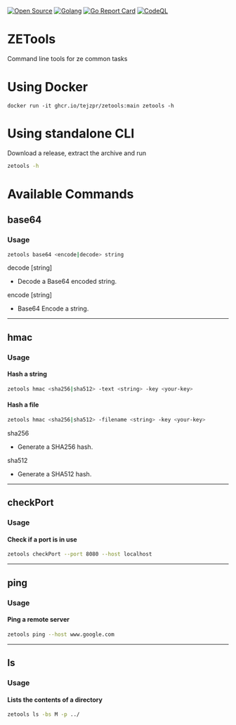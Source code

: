 [![Open Source](https://img.shields.io/badge/Open%20Source-%20-green?logo=open-source-initiative&logoColor=white&color=blue&labelColor=blue)](https://en.wikipedia.org/wiki/Open_source)
[![Golang](https://img.shields.io/badge/-Go%20Lang-blue?logo=go&logoColor=white)](https://golang.org)
[![Go Report Card](https://goreportcard.com/badge/github.com/tejzpr/zetools)](https://goreportcard.com/report/github.com/tejzpr/zetools)
[![CodeQL](https://github.com/tejzpr/zetools/actions/workflows/codeql-analysis.yml/badge.svg?branch=main)](https://github.com/tejzpr/zetools/actions/workflows/codeql-analysis.yml)

# ZETools
Command line tools for ze common tasks

# Using Docker
```docker
docker run -it ghcr.io/tejzpr/zetools:main zetools -h
```
# Using standalone CLI
Download a release, extract the archive and run
```sh
zetools -h
```

# Available Commands
## **base64**
### Usage 
```sh
zetools base64 <encode|decode> string
```
  decode [string]
  * Decode a Base64 encoded string.
        
  encode [string]
  * Base64 Encode a string.
---
## **hmac**
### Usage 
#### Hash a string
```sh
zetools hmac <sha256|sha512> -text <string> -key <your-key>
```
#### Hash a file
```sh
zetools hmac <sha256|sha512> -filename <string> -key <your-key>
```
  sha256 
  * Generate a SHA256 hash.
        
  sha512 
  * Generate a SHA512 hash.
---
## **checkPort**
### Usage
#### Check if a port is in use
```sh
zetools checkPort --port 8080 --host localhost
```
---
## **ping**
### Usage
#### Ping a remote server
```sh
zetools ping --host www.google.com
```
---
## **ls**
### Usage
#### Lists the contents of a directory
```sh
zetools ls -bs M -p ../
```